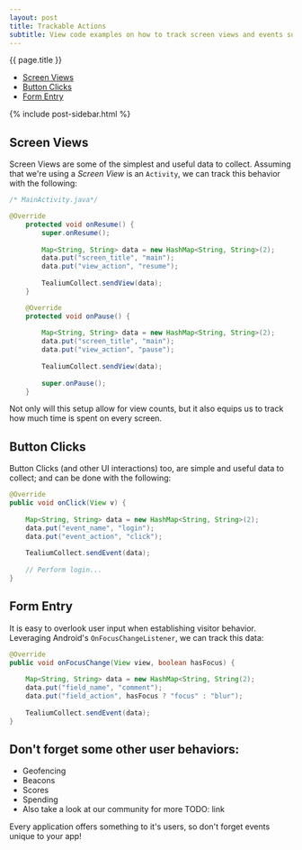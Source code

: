 ```yaml
---
layout: post
title: Trackable Actions
subtitle: View code examples on how to track screen views and events such as buttion taps.
---
```

<!--more--> 

<div class="sidebar">
  <div class="context_container pageNavigation_wrapper">
    <span class="context_title">{{ page.title }}</span>
    <ul class="pageNavigation">
      <li><a href="trackable-actions.html#screen-views">Screen Views</a></li>
      <li><a href="trackable-actions.html#button-clicks">Button Clicks</a></li>
      <li><a href="trackable-actions.html#form-entry">Form Entry</a></li>
    </ul>
  </div>
  {% include post-sidebar.html %}
</div>



## <span id="screen-views"/> Screen Views

Screen Views are some of the simplest and useful data to collect. Assuming that we&apos;re using a *Screen View* is an ```Activity```, we can track this behavior with the following: 

```java
/* MainActivity.java*/

@Override
    protected void onResume() {
        super.onResume();
		
		Map<String, String> data = new HashMap<String, String>(2);
		data.put("screen_title", "main");
		data.put("view_action", "resume");
		
		TealiumCollect.sendView(data);
    }

    @Override
    protected void onPause() {
		
		Map<String, String> data = new HashMap<String, String>(2);
		data.put("screen_title", "main");
		data.put("view_action", "pause");
		
		TealiumCollect.sendView(data);
		
        super.onPause();
    }
```

Not only will this setup allow for view counts, but it also equips us to track how much time is spent on every screen. 

## <span id="button-clicks"/> Button Clicks

Button Clicks (and other UI interactions) too, are simple and useful data to collect; and can be done with the following:  

```java
@Override
public void onClick(View v) {
	
	Map<String, String> data = new HashMap<String, String>(2);
	data.put("event_name", "login");
	data.put("event_action", "click");
	
	TealiumCollect.sendEvent(data);
	
	// Perform login...
}
```

## <span id="form-entry"/> Form Entry

It is easy to overlook user input when establishing visitor behavior. Leveraging Android&apos;s ```OnFocusChangeListener```, we can track this data:  

```java
@Override
public void onFocusChange(View view, boolean hasFocus) {
	
	Map<String, String> data = new HashMap<String, String(2);
	data.put("field_name", "comment");
	data.put("field_action", hasFocus ? "focus" : "blur");
	
	TealiumCollect.sendEvent(data);
}
```

## Don&apos;t forget some other user behaviors: 

* Geofencing
* Beacons
* Scores
* Spending 
* Also take a look at our community for more TODO: link

Every application offers something to it&apos;s users, so don&apos;t forget events unique to your app! 